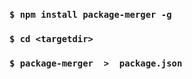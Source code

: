 ### `$ npm install package-merger -g`
### `$ cd <targetdir>`
### `$ package-merger  >  package.json`

